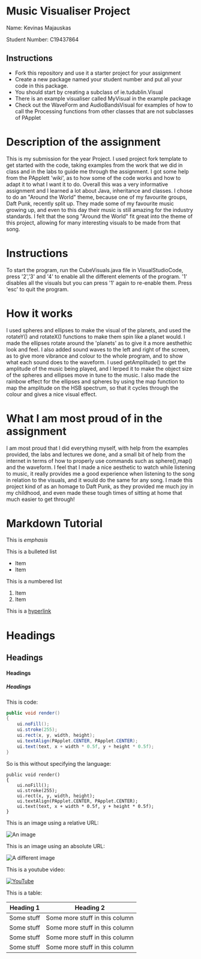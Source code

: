 # Music Visualiser Project

Name: Kevinas Majauskas

Student Number: C19437864

## Instructions
- Fork this repository and use it a starter project for your assignment
- Create a new package named your student number and put all your code in this package.
- You should start by creating a subclass of ie.tudublin.Visual
- There is an example visualiser called MyVisual in the example package
- Check out the WaveForm and AudioBandsVisual for examples of how to call the Processing functions from other classes that are not subclasses of PApplet

# Description of the assignment
This is my submission for the year Project. I used project fork template to get started with the code, taking examples from the work that we did in class and in the labs to guide me through the assignment. I got some help from the PApplett 'wiki', as to how some of the code works and how to adapt it to what I want it to do. Overall this was a very informative assignment and I learned a lot about Java, inheritance and classes. I chose to do an "Around the World" theme, because one of my favourite groups, Daft Punk, recently split up. They made some of my favourite music growing up, and even to this day their music is still amazing for the industry standards. I felt that the song "Around the World" fit great into the theme of this project, allowing for many interesting visuals to be made from that song.

# Instructions
To start the program, run the CubeVisuals.java file in VisualStudioCode, press '2','3' and '4' to enable all the different elements of the program. '1' disables all the visuals but you can press '1' again to re-enable them. Press 'esc' to quit the program.

# How it works
I used spheres and ellipses to make the visual of the planets, and used the rotateY() and rotateX() functions to make them spin like a planet would. I made the ellipses rotate around the 'planets' as to give it a more aesthethic look and feel. I also added sound waves to the left and right of the screen, as to give more vibrance and colour to the whole program, and to show what each sound does to the waveform. I used getAmplitude() to get the amplitude of the music being played, and I lerped it to make the object size of the spheres and ellipses move in tune to the music. I also made the rainbow effect for the ellipses and spheres by using the map function to map the amplitude on the HSB spectrum, so that it cycles through the colour and gives a nice visual effect.

# What I am most proud of in the assignment
I am most proud that I did everything myself, with help from the examples provided, the labs and lectures we done, and a small bit of help from the internet in terms of how to properly use commands such as sphere(),map() and the waveform. I feel that I made a nice aesthetic to watch while listening to music, it really provides me a good experience when listening to the song in relation to the visuals, and it would do the same for any song. I made this project kind of as an homage to Daft Punk, as they provided me much joy in my childhood, and even made these tough times of sitting at home that much easier to get through!

# Markdown Tutorial

This is *emphasis*

This is a bulleted list

- Item
- Item

This is a numbered list

1. Item
1. Item

This is a [hyperlink](http://bryanduggan.org)

# Headings
## Headings
#### Headings
##### Headings

This is code:

```Java
public void render()
{
	ui.noFill();
	ui.stroke(255);
	ui.rect(x, y, width, height);
	ui.textAlign(PApplet.CENTER, PApplet.CENTER);
	ui.text(text, x + width * 0.5f, y + height * 0.5f);
}
```

So is this without specifying the language:

```
public void render()
{
	ui.noFill();
	ui.stroke(255);
	ui.rect(x, y, width, height);
	ui.textAlign(PApplet.CENTER, PApplet.CENTER);
	ui.text(text, x + width * 0.5f, y + height * 0.5f);
}
```

This is an image using a relative URL:

![An image](images/p8.png)

This is an image using an absolute URL:

![A different image](https://bryanduggandotorg.files.wordpress.com/2019/02/infinite-forms-00045.png?w=595&h=&zoom=2)

This is a youtube video:

[![YouTube](http://img.youtube.com/vi/J2kHSSFA4NU/0.jpg)](https://www.youtube.com/watch?v=J2kHSSFA4NU)

This is a table:

| Heading 1 | Heading 2 |
|-----------|-----------|
|Some stuff | Some more stuff in this column |
|Some stuff | Some more stuff in this column |
|Some stuff | Some more stuff in this column |
|Some stuff | Some more stuff in this column |

